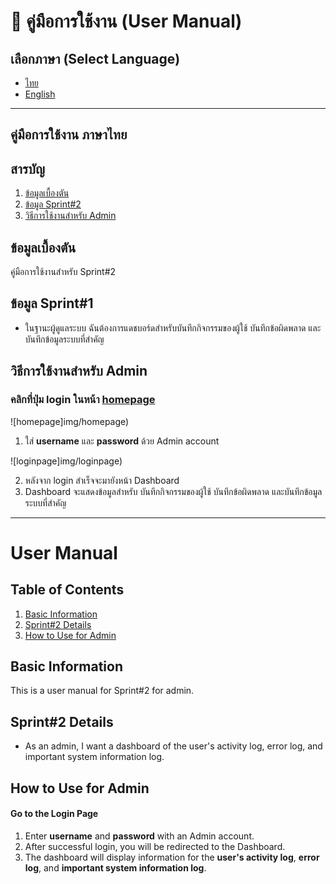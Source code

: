 # 📖 คู่มือการใช้งาน (User Manual)

## เลือกภาษา (Select Language)
- [ไทย](#คู่มือการใช้งาน-ภาษาไทย)
- [English](#user-manual)

---

## คู่มือการใช้งาน ภาษาไทย
## สารบัญ
1. [ข้อมูลเบื้องตัน](#ข้อมูลเบื้องตัน)
2. [ข้อมูล Sprint#2](#ข้อมูล-sprint1)
3. [วิธีการใช้งานสำหรับ Admin](#วิธีการใช้งานสำหรับ-admin)

## ข้อมูลเบื้องตัน
คู่มือการใช้งานสำหรับ Sprint#2 

## ข้อมูล Sprint#1
- ในฐานะผู้ดูแลระบบ ฉันต้องการแดชบอร์ดสำหรับบันทึกกิจกรรมของผู้ใช้ บันทึกข้อผิดพลาด และบันทึกข้อมูลระบบที่สำคัญ

## วิธีการใช้งานสำหรับ Admin
### คลิกที่ปุ่ม login ในหน้า [homepage](https://cs040268.cpkkuhost.com/)

![homepage]img/homepage)

1. ใส่ **username** และ **password** ด้วย Admin account

![loginpage]img/loginpage)

2. หลังจาก login สำเร็จจะมายังหน้า Dashboard
3. Dashboard จะแสดงข้อมูลสำหรับ บันทึกกิจกรรมของผู้ใช้ บันทึกข้อผิดพลาด และบันทึกข้อมูลระบบที่สำคัญ

---

# User Manual

## Table of Contents
1. [Basic Information](#basic-information)
2. [Sprint#2 Details](#sprint1-details)
3. [How to Use for Admin](#how-to-use-for-admin)

## Basic Information
This is a user manual for Sprint#2 for admin.

## Sprint#2 Details
-  As an admin, I want a dashboard of the user's activity log, error log, and important system information log.

## How to Use for Admin
#### Go to the Login Page
1. Enter **username** and **password** with an Admin account.
2. After successful login, you will be redirected to the Dashboard.
3. The dashboard will display information for the **user's activity log**, **error log**, and **important system information log**.
     
